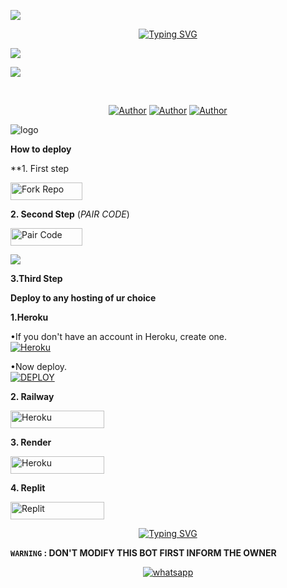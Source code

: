 <a><img src='https://i.imgur.com/LyHic3i.gif'/>

</p> <p align="center">
<a href="https://git.io/typing-svg"><img src="https://readme-typing-svg.demolab.com?font=Rubik+Dirt&size=65&pause=1000&color=F720C3F&background=FF20A500&center=true&vCenter=true&width=1000&height=150&lines=SPIDEY+MD;MADE+BY+SPIDEY+TECH" alt="Typing SVG" /></a>

<a><img src='https://i.imgur.com/LyHic3i.gif'/>

<img align="center" height="auto"
src="https://i.imgur.com/LyHic3i.gif?"/>

<br>

   </p>
<p align="center">
<a href="https://github.com/hamixl"><img title="Author" src="https://img.shields.io/badge/spidey-tech?style=for-the-badge&logo=Github"></a> <a href="https://youtube.com/@ultxl"><img title="Author" src="https://img.shields.io/badge/YOUTUBE SUBSCRIBE-red?style=for-the-badge&logo=youtube"></a> <a href="https://wa.me/254785429940"><img title="Author" src="https://img.shields.io/badge/Contact Me-black?style=for-the-badge&logo=whatsapp"></a>
<p/> 

 <p
<p align='center'>
 </p>
 
 ![logo](https://files.catbox.moe/qmyw8x.jpg)
                                                                                                     

**How to deploy**

**1. First step


<p align="left">
<a href='https://github.com/ultxl/spidey-md/fork' target="_blank"><img alt='Fork Repo' src='https://img.shields.io/badge/-Fork Repo-blue?style=for-the-badge&logo=github&logoColor=white'/< width=115 height=28/p></a>
   
**2. Second Step**  (_PAIR CODE_) 

<p align="left">
<a href='https://spidey.ultxl.store/' target="_blank"><img alt='Pair Code' src='https://img.shields.io/badge/-Pair Code-green?style=for-the-badge&logo=Whatsapp&logoColor=white'/< width=115 height=28/p></a>


<a><img src='https://i.imgur.com/LyHic3i.gif'/>


**3.Third Step**

**Deploy to any hosting of ur choice**

**1.Heroku**

•If you don't have an account in Heroku, create one.
   <br>
    <a href='https://signup.heroku.com/' target="_blank"><img alt='Heroku' src='https://img.shields.io/badge/-Create-purple?style=for-the-badge&logo=heroku&logoColor=white'/></a>

•Now deploy.
    <br>
    <a href='https://dashboard.heroku.com/new?template=https://github.com/ultxl/spidey-md' target="_blank"><img alt='DEPLOY' src='https://img.shields.io/badge/-DEPLOY-purple?style=for-the-badge&logo=heroku&logoColor=white'/></a>

**2. Railway**

<p align="left">
<a href='https://railway.app/new' target="_blank"><img alt='Heroku' src='https://img.shields.io/badge/-railway deploy-purple?style=for-the-badge&logo=railway&logoColor=white'/< width=150 height=28/p></a>
   
**3. Render**

<p align="left">
<a href='https://dashboard.render.com/web/new' target="_blank"><img alt='Heroku' src='https://img.shields.io/badge/-Render deploy-black?style=for-the-badge&logo=render&logoColor=white'/< width=150 height=28/p></a>



**4. Replit**

<p align="left">
<a href='https://replit.com/~' target="_blank"><img alt='Replit' src='https://img.shields.io/badge/-Replit Deploy-red?style=for-the-badge&logo=replit&logoColor=white'/< width=150 height=28/p></a> 


</p> <p align="center">
<a href="https://git.io/typing-svg"><img src="https://readme-typing-svg.demolab.com?font=Rubik+Dirt&size=65&pause=1000&color=F89C75F&background=FF20A500&center=true&vCenter=true&width=1000&height=150&lines=THANK+YOU;FOR+USING+SPIDEY+MD" alt="Typing SVG" /></a>


**`WARNING` : DON'T MODIFY THIS BOT FIRST INFORM THE OWNER**
<p align="center">
  <a href="https://wa.me/+254785429940?text=*Hey+tech tevi--+i+need+help!.+i+mesaged+you+from+spidey-md+repo!!*" target="_blank">
    <img alt="whatsapp" src="https://img.shields.io/badge/ Whatsapp -black?style=for-the-badge&logo=whatsapp&logoColor=white" />
